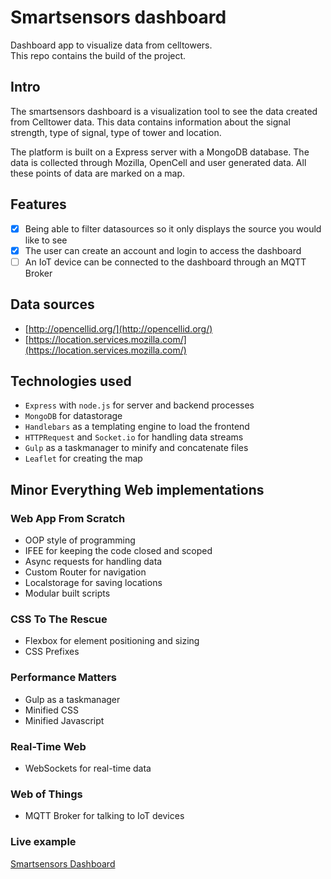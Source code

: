 # Smartsensors dashboard
Dashboard app to visualize data from celltowers.  
This repo contains the build of the project.

## Intro
The smartsensors dashboard is a visualization tool to see the data created from Celltower data. This data contains information about the signal strength, type of signal, type of tower and location.

The platform is built on a Express server with a MongoDB database. The data is collected through Mozilla, OpenCell and user generated data. All these points of data are marked on a map.

## Features
- [x] Being able to filter datasources so it only displays the source you would like to see
- [x] The user can create an account and login to access the dashboard
- [ ] An IoT device can be connected to the dashboard through an MQTT Broker

## Data sources
* [http://opencellid.org/](http://opencellid.org/)
* [https://location.services.mozilla.com/](https://location.services.mozilla.com/)

## Technologies used
* `Express` with `node.js` for server and backend processes
* `MongoDB` for datastorage
* `Handlebars` as a templating engine to load the frontend
* `HTTPRequest` and `Socket.io` for handling data streams
* `Gulp` as a taskmanager to minify and concatenate files
* `Leaflet` for creating the map

## Minor Everything Web implementations

### Web App From Scratch
* OOP style of programming
* IFEE for keeping the code closed and scoped
* Async requests for handling data
* Custom Router for navigation
* Localstorage for saving locations
* Modular built scripts

### CSS To The Rescue
* Flexbox for element positioning and sizing
* CSS Prefixes

### Performance Matters
* Gulp as a taskmanager
* Minified CSS
* Minified Javascript

### Real-Time Web
* WebSockets for real-time data

### Web of Things
* MQTT Broker for talking to IoT devices


### Live example
[Smartsensors Dashboard](http://dashboard.smartsensors.me)
